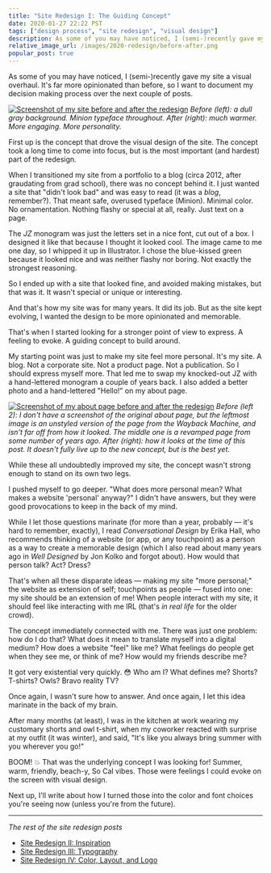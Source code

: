 ```yaml
---
title: "Site Redesign I: The Guiding Concept"
date: 2020-01-27 22:22 PST
tags: ["design process", "site redesign", "visual design"]
description: As some of you may have noticed, I (semi-)recently gave my site a visual overhaul. It's far more opinionated than before, so I want to document my decision making process over the next couple of posts.
relative_image_url: /images/2020-redesign/before-after.png
popular_post: true
---
```


As some of you may have noticed, I (semi-)recently gave my site a visual overhaul. It's far more opinionated than before, so I want to document my decision making process over the next couple of posts.

[![Screenshot of my site before and after the redesign](/images/2020-redesign/before-after.png)](/images/2020-redesign/before-after.png)
_Before (left): a dull gray background. Minion typeface throughout. After (right): much warmer. More engaging. More personality._

First up is the concept that drove the visual design of the site. The concept took a long time to come into focus, but is the most important (and hardest) part of the redesign.

When I transitioned my site from a portfolio to a blog (circa 2012, after graudating from grad school), there was no concept behind it. I just wanted a site that "didn't look bad" and was easy to read (it was a _blog_, remember?). That meant safe, overused typeface (Minion). Minimal color. No ornamentation. Nothing flashy or special at all, really. Just text on a page.

The _JZ_ monogram was just the letters set in a nice font, cut out of a box. I designed it like that because I thought it looked cool. The image came to me one day, so I whipped it up in Illustrator. I chose the blue-kissed green because it looked nice and was neither flashy nor boring. Not exactly the strongest reasoning.

So I ended up with a site that looked fine, and avoided making mistakes, but that was it. It wasn't special or unique or interesting.

And that's how my site was for many years. It did its job. But as the site kept evolving, I wanted the design to be more opinionated and memorable.

That's when I started looking for a stronger point of view to express. A feeling to evoke. A guiding concept to build around.

My starting point was just to make my site feel more personal. It's my site. A blog. Not a corporate site. Not a product page. Not a publication. So I should express myself more. That led me to swap my knocked-out JZ with a hand-lettered monogram a couple of years back. I also added a better photo and a hand-lettered "Hello!" on my about page.

[![Screenshot of my about page before and after the redesign](/images/2020-redesign/about-before-after.png)](/images/2020-redesign/about-before-after.png)
_Before (left 2): I don't have a screenshot of the original about page, but the leftmost image is an unstyled version of the page from the Wayback Machine, and isn't far off from how it looked. The middle one is a revamped page from some number of years ago. After (right): how it looks at the time of this post. It doesn't fully live up to the new concept, but is the best yet._

While these all undoubtedly improved my site, the concept wasn't strong enough to stand on its own two legs.

I pushed myself to go deeper. "What does more personal mean? What makes a website 'personal' anyway?" I didn't have answers, but they were good provocations to keep in the back of my mind.

While I let those questions marinate (for more than a year, probably — it's hard to remember, exactly), I read _Conversational Design_ by Erika Hall, who recommends thinking of a website (or app, or any touchpoint) as a person as a way to create a memorable design (which I also read about many years ago in _Well Designed_ by Jon Kolko and forgot about). How would that person talk? Act? Dress?

That's when all these disparate ideas — making my site "more personal;" the website as extension of self; touchpoints as people — fused into one: my site should be an extension of me! When people interact with my site, it should feel like interacting with me IRL (that's _in real life_ for the older crowd).

The concept immediately connected with me. There was just one problem: how do I do that? What does it mean to translate myself into a digital medium? How does a website "feel" like me? What feelings do people get when they see me, or think of me? How would my friends describe me?

It got very existential very quickly. 😳 Who am I? What defines me? Shorts? T-shirts? Owls? Bravo reality TV?

Once again, I wasn't sure how to answer. And once again, I let this idea marinate in the back of my brain.

After many months (at least), I was in the kitchen at work wearing my customary shorts and owl t-shirt, when my coworker reacted with surprise at my outfit (it was winter), and said, "It's like you always bring summer with you wherever you go!"

BOOM! 💥 That was the underlying concept I was looking for! Summer, warm, friendly, beach-y, So Cal vibes. Those were feelings I could evoke on the screen with visual design.

Next up, I'll write about how I turned those into the color and font choices you're seeing now (unless you're from the future).

---

_The rest of the site redesign posts_

- [Site Redesign II: Inspiration](/2020/02/10/site-redesign-ii-inspiration/)
- [Site Redesign III: Typography](/2020/03/15/site-redesign-iii-typography/)
- [Site Redesign IV: Color, Layout, and Logo](/2020/03/29/site-redesign-iv-color-layout-logo/)
